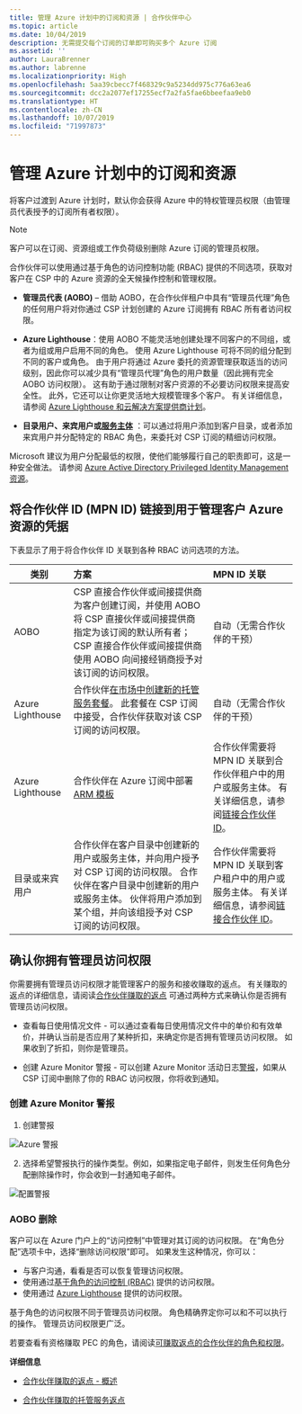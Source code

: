 ```yaml
---
title: 管理 Azure 计划中的订阅和资源 | 合作伙伴中心
ms.topic: article
ms.date: 10/04/2019
description: 无需提交每个订阅的订单即可购买多个 Azure 订阅
ms.assetid: ''
author: LauraBrenner
ms.author: labrenne
ms.localizationpriority: High
ms.openlocfilehash: 5aa39cbecc7f468329c9a5234dd975c776a63ea6
ms.sourcegitcommit: dcc2a2077ef17255ecf7a2fa5fae6bbeefaa9eb0
ms.translationtype: HT
ms.contentlocale: zh-CN
ms.lasthandoff: 10/07/2019
ms.locfileid: "71997873"
---
```

# <a name="manage-subscriptions-and-resources-under-the-azure-plan"></a>管理 Azure 计划中的订阅和资源

将客户过渡到 Azure 计划时，默认你会获得 Azure 中的特权管理员权限（由管理员代表授予的订阅所有者权限）。

 > [!NOTE]
 > 客户可以在订阅、资源组或工作负荷级别删除 Azure 订阅的管理员权限。 

 合作伙伴可以使用通过基于角色的访问控制功能 (RBAC) 提供的不同选项，获取对客户在 CSP 中的 Azure 资源的全天候操作控制和管理权限。 

- **管理员代表 (AOBO)** – 借助 AOBO，在合作伙伴租户中具有“管理员代理”角色的任何用户将对你通过 CSP 计划创建的 Azure 订阅拥有 RBAC 所有者访问权限。

- **Azure Lighthouse**：使用 AOBO 不能灵活地创建处理不同客户的不同组，或者为组或用户启用不同的角色。 使用 Azure Lighthouse 可将不同的组分配到不同的客户或角色。 由于用户将通过 Azure 委托的资源管理获取适当的访问级别，因此你可以减少具有“管理员代理”角色的用户数量（因此拥有完全 AOBO 访问权限）。 这有助于通过限制对客户资源的不必要访问权限来提高安全性。 此外，它还可以让你更灵活地大规模管理多个客户。 有关详细信息，请参阅 [Azure Lighthouse 和云解决方案提供商计划](https://docs.microsoft.com/azure/lighthouse/concepts/cloud-solution-provider)。

-  **目录用户、来宾用户或[服务主体](https://docs.microsoft.com/azure/active-directory/develop/app-objects-and-service-principals)** ：可以通过将用户添加到客户目录，或者添加来宾用户并分配特定的 RBAC 角色，来委托对 CSP 订阅的精细访问权限。 

Microsoft 建议为用户分配最低的权限，使他们能够履行自己的职责即可，这是一种安全做法。 请参阅 [Azure Active Directory Privileged Identity Management 资源](https://docs.microsoft.com/azure/active-directory/privileged-identity-management/pim-configure)。 

## <a name="link-your-partner-id-mpn-idto-your-credentials-for-managing-customers-azure-resources"></a>将合作伙伴 ID (MPN ID) 链接到用于管理客户 Azure 资源的凭据

下表显示了用于将合作伙伴 ID 关联到各种 RBAC 访问选项的方法。

|**类别**   |**方案**   |**MPN ID 关联**|
|-----------------|:------------------------|:------------------|
|AOBO   |CSP 直接合作伙伴或间接提供商为客户创建订阅，并使用 AOBO 将 CSP 直接伙伴或间接提供商指定为该订阅的默认所有者；CSP 直接合作伙伴或间接提供商使用 AOBO 向间接经销商授予对该订阅的访问权限。|自动（无需合作伙伴的干预）|
|Azure Lighthouse|合作伙伴[在市场中创建新的托管服务套餐](https://docs.microsoft.com/azure/lighthouse/concepts/managed-services-offers)。 此套餐在 CSP 订阅中接受，合作伙伴获取对该 CSP 订阅的访问权限。|自动（无需合作伙伴的干预）|
|Azure Lighthouse|合作伙伴在 Azure 订阅中部署 [ARM 模板](https://docs.microsoft.com/azure/lighthouse/how-to/onboard-customer)|合作伙伴需要将 MPN ID 关联到合作伙伴租户中的用户或服务主体。 有关详细信息，请参阅[链接合作伙伴 ID](https://docs.microsoft.com/en-us/azure/billing/billing-partner-admin-link-started)。|
|目录或来宾用户|合作伙伴在客户目录中创建新的用户或服务主体，并向用户授予对 CSP 订阅的访问权限。 合作伙伴在客户目录中创建新的用户或服务主体。 伙伴将用户添加到某个组，并向该组授予对 CSP 订阅的访问权限。|合作伙伴需要将 MPN ID 关联到客户租户中的用户或服务主体。 有关详细信息，请参阅[链接合作伙伴 ID](https://docs.microsoft.com/en-us/azure/billing/billing-partner-admin-link-started)。|

## <a name="confirm-that-you-have-admin-access"></a>确认你拥有管理员访问权限

你需要拥有管理员访问权限才能管理客户的服务和接收赚取的返点。 有关赚取的返点的详细信息，请阅读[合作伙伴赚取的返点](partner-earned-credit.md) 可通过两种方式来确认你是否拥有管理员访问权限。

- 查看每日使用情况文件 - 可以通过查看每日使用情况文件中的单价和有效单价，并确认当前是否应用了某种折扣，来确定你是否拥有管理员访问权限。 如果收到了折扣，则你是管理员。

- 创建 Azure Monitor 警报 - 可以创建 Azure Monitor 活动日志[警报](https://docs.microsoft.com/azure/azure-monitor/platform/alerts-activity-log)，如果从 CSP 订阅中删除了你的 RBAC 访问权限，你将收到通知。

### <a name="create-an-azure-monitor-alert"></a>创建 Azure Monitor 警报

1. 创建警报

![Azure 警报](images/azure/azurealert1.png)

2. 选择希望警报执行的操作类型。例如，如果指定电子邮件，则发生任何角色分配删除操作时，你会收到一封通知电子邮件。

![配置警报](images/azure/azureconfigurealert2.png)

### <a name="aobo-removal"></a>AOBO 删除

客户可以在 Azure 门户上的“访问控制”中管理对其订阅的访问权限。  在“角色分配”选项卡中，选择“删除访问权限”即可。   如果发生这种情况，你可以：

- 与客户沟通，看看是否可以恢复管理访问权限。
- 使用通过[基于角色的访问控制 (RBAC)](https://docs.microsoft.com/azure/role-based-access-control/overview) 提供的访问权限。
- 使用通过 [Azure Lighthouse](https://azure.microsoft.com/services/azure-lighthouse/) 提供的访问权限。

基于角色的访问权限不同于管理员访问权限。 角色精确界定你可以和不可以执行的操作。 管理员访问权限更广泛。

若要查看有资格赚取 PEC 的角色，请阅读[可赚取返点的合作伙伴的角色和权限](https://query.prod.cms.rt.microsoft.com/cms/api/am/binary/RE3QuW2)。

**详细信息**

- [合作伙伴赚取的返点 - 概述](partner-earned-credit.md)

- [合作伙伴赚取的托管服务返点](partner-earned-credit-explanation.md)